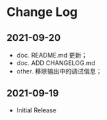 # Change Log

## 2021-09-20

- doc. README.md 更新；
- doc. ADD CHANGELOG.md
- other. 移除输出中的调试信息；

## 2021-09-19

- Initial Release
